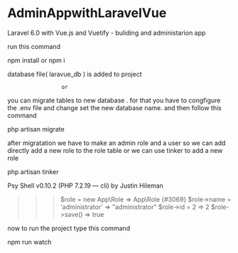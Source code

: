 # AdminAppwithLaravelVue
Laravel 6.0 with Vue.js and Vuetify - buliding and administarion app

run this command

npm install or npm i

database file( laravue_db ) is added to project

                     or

you can migrate tables to new database . for that you have to congfigure the .env file and change set the new database name.
and then follow this command

php artisan migrate

after migratation we have to make an admin role  and a user
so we can add directly add a new role to the role table or we can use tinker to add a new role

php artisan tinker

Psy Shell v0.10.2 (PHP 7.2.19 — cli) by Justin Hileman
>>> $role = new App\Role
=> App\Role {#3069}
>>> $role->name = 'administrator'
=> "administrator"
>>> $role->id = 2
=> 2
>>> $role->save()
=> true
>>>


now to run the project type this command

npm run watch


